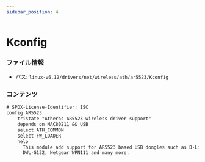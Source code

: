 ```yaml
---
sidebar_position: 4
---
```

# Kconfig

### ファイル情報

- パス: `linux-v6.12/drivers/net/wireless/ath/ar5523/Kconfig`

### コンテンツ

```txt
# SPDX-License-Identifier: ISC
config AR5523
	tristate "Atheros AR5523 wireless driver support"
	depends on MAC80211 && USB
	select ATH_COMMON
	select FW_LOADER
	help
	  This module add support for AR5523 based USB dongles such as D-Link
	  DWL-G132, Netgear WPN111 and many more.

```
